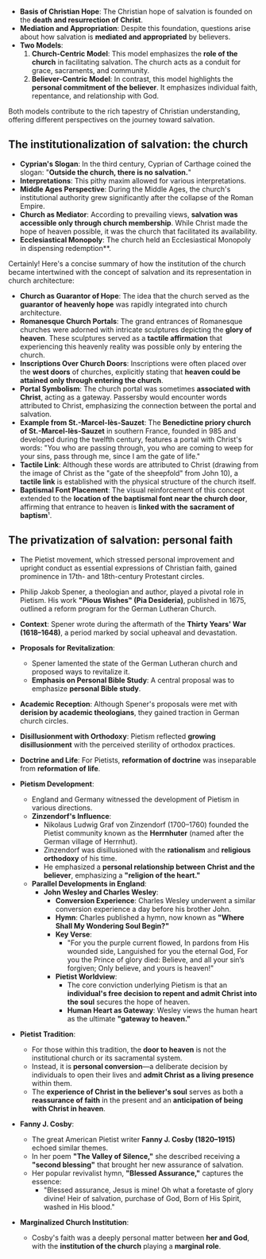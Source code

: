 


- **Basis of Christian Hope**: The Christian hope of salvation is founded on the **death and resurrection of Christ**.
- **Mediation and Appropriation**: Despite this foundation, questions arise about how salvation is **mediated and appropriated** by believers.
- **Two Models**:
    1. **Church-Centric Model**: This model emphasizes the **role of the church** in facilitating salvation. The church acts as a conduit for grace, sacraments, and community.
    2. **Believer-Centric Model**: In contrast, this model highlights the **personal commitment of the believer**. It emphasizes individual faith, repentance, and relationship with God.

Both models contribute to the rich tapestry of Christian understanding, offering different perspectives on the journey toward salvation.


## The institutionalization of salvation: the church

- **Cyprian's Slogan**: In the third century, Cyprian of Carthage coined the slogan: "**Outside the church, there is no salvation.**"
- **Interpretations**: This pithy maxim allowed for various interpretations.
- **Middle Ages Perspective**: During the Middle Ages, the church's institutional authority grew significantly after the collapse of the Roman Empire.
- **Church as Mediator**: According to prevailing views, **salvation was accessible only through church membership**. While Christ made the hope of heaven possible, it was the church that facilitated its availability.
- **Ecclesiastical Monopoly**: The church held an Ecclesiastical Monopoly in dispensing redemption**.



Certainly! Here's a concise summary of how the institution of the church became intertwined with the concept of salvation and its representation in church architecture:

- **Church as Guarantor of Hope**: The idea that the church served as the **guarantor of heavenly hope** was rapidly integrated into church architecture.
- **Romanesque Church Portals**: The grand entrances of Romanesque churches were adorned with intricate sculptures depicting the **glory of heaven**. These sculptures served as a **tactile affirmation** that experiencing this heavenly reality was possible only by entering the church.
- **Inscriptions Over Church Doors**: Inscriptions were often placed over the **west doors** of churches, explicitly stating that **heaven could be attained only through entering the church**.
- **Portal Symbolism**: The church portal was sometimes **associated with Christ**, acting as a gateway. Passersby would encounter words attributed to Christ, emphasizing the connection between the portal and salvation.
- **Example from St.-Marcel-lès-Sauzet**: The **Benedictine priory church of St.-Marcel-lès-Sauzet** in southern France, founded in 985 and developed during the twelfth century, features a portal with Christ's words: "You who are passing through, you who are coming to weep for your sins, pass through me, since I am the gate of life."
- **Tactile Link**: Although these words are attributed to Christ (drawing from the image of Christ as the "gate of the sheepfold" from John 10), a **tactile link** is established with the physical structure of the church itself.
- **Baptismal Font Placement**: The visual reinforcement of this concept extended to the **location of the baptismal font near the church door**, affirming that entrance to heaven is **linked with the sacrament of baptism**¹.

## The privatization of salvation: personal faith

- The Pietist movement, which stressed personal improvement and upright conduct as essential expressions of Christian faith, gained prominence in 17th- and 18th-century Protestant circles.
- Philip Jakob Spener, a theologian and author, played a pivotal role in Pietism. His work **"Pious Wishes" (Pia Desideria)**, published in 1675, outlined a reform program for the German Lutheran Church.
- **Context**: Spener wrote during the aftermath of the **Thirty Years' War (1618–1648)**, a period marked by social upheaval and devastation.
- **Proposals for Revitalization**:
    - Spener lamented the state of the German Lutheran church and proposed ways to revitalize it.
    - **Emphasis on Personal Bible Study**: A central proposal was to emphasize **personal Bible study**.
- **Academic Reception**: Although Spener's proposals were met with **derision by academic theologians**, they gained traction in German church circles.
- **Disillusionment with Orthodoxy**: Pietism reflected **growing disillusionment** with the perceived sterility of orthodox practices.
- **Doctrine and Life**: For Pietists, **reformation of doctrine** was inseparable from **reformation of life**.

- **Pietism Development**:
    - England and Germany witnessed the development of Pietism in various directions.
    - **Zinzendorf's Influence**:
        - Nikolaus Ludwig Graf von Zinzendorf (1700–1760) founded the Pietist community known as the **Herrnhuter** (named after the German village of Herrnhut).
        - Zinzendorf was disillusioned with the **rationalism** and **religious orthodoxy** of his time.
        - He emphasized a **personal relationship between Christ and the believer**, emphasizing a **"religion of the heart."**
    - **Parallel Developments in England**:
        - **John Wesley and Charles Wesley**:
            - **Conversion Experience**: Charles Wesley underwent a similar conversion experience a day before his brother John.
            - **Hymn**: Charles published a hymn, now known as **"Where Shall My Wondering Soul Begin?"**
            - **Key Verse**:
                - "For you the purple current flowed, In pardons from His wounded side,
                Languished for you the eternal God, For you the Prince of glory died:
                Believe, and all your sin’s forgiven; Only believe, and yours is heaven!"
            - **Pietist Worldview**:
                - The core conviction underlying Pietism is that an **individual's free decision to repent and admit Christ into the soul** secures the hope of heaven.
                - **Human Heart as Gateway**: Wesley views the human heart as the ultimate **"gateway to heaven."**


- **Pietist Tradition**:
    - For those within this tradition, the **door to heaven** is not the institutional church or its sacramental system.
    - Instead, it is **personal conversion**—a deliberate decision by individuals to open their lives and **admit Christ as a living presence** within them.
    - The **experience of Christ in the believer's soul** serves as both a **reassurance of faith** in the present and an **anticipation of being with Christ in heaven**.
    
- **Fanny J. Cosby**:
    - The great American Pietist writer **Fanny J. Cosby (1820–1915)** echoed similar themes.
    - In her poem **"The Valley of Silence,"** she described receiving a **"second blessing"** that brought her new assurance of salvation.
    - Her popular revivalist hymn, **"Blessed Assurance,"** captures the essence:
        - "Blessed assurance, Jesus is mine!
        Oh what a foretaste of glory divine!
        Heir of salvation, purchase of God,
        Born of His Spirit, washed in His blood."

- **Marginalized Church Institution**:
    - Cosby's faith was a deeply personal matter between **her and God**, with the **institution of the church** playing a **marginal role**.